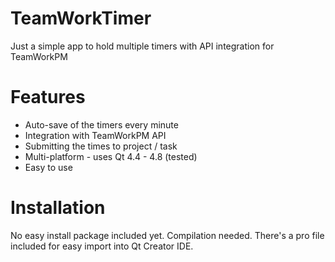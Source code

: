 TeamWorkTimer
=============

Just a simple app to hold multiple timers with API integration for TeamWorkPM

Features
========

* Auto-save of the timers every minute
* Integration with TeamWorkPM API
* Submitting the times to project / task
* Multi-platform - uses Qt 4.4 - 4.8 (tested)
* Easy to use

Installation
============

No easy install package included yet. Compilation needed. There's a pro file included for easy import into Qt Creator IDE.
